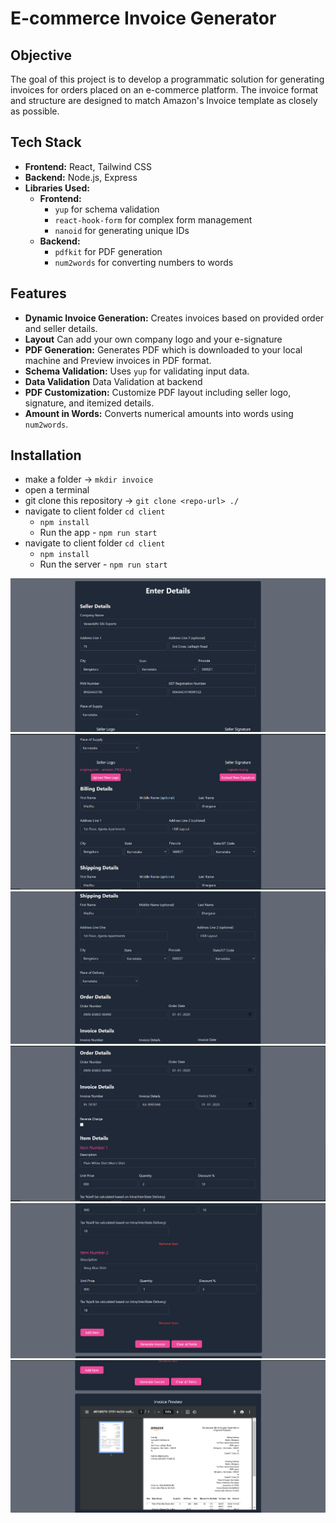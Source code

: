 # E-commerce Invoice Generator

## Objective

The goal of this project is to develop a programmatic solution for generating invoices for orders placed on an e-commerce platform. The invoice format and structure are designed to match Amazon's Invoice template as closely as possible.

## Tech Stack

- **Frontend:** React, Tailwind CSS
- **Backend:** Node.js, Express
- **Libraries Used:**
  - **Frontend:** 
    - `yup` for schema validation
    - `react-hook-form` for complex form management
    - `nanoid` for generating unique IDs
  - **Backend:** 
    - `pdfkit` for PDF generation
    - `num2words` for converting numbers to words

## Features

- **Dynamic Invoice Generation:** Creates invoices based on provided order and seller details.
- **Layout** Can add your own company logo and your e-signature
- **PDF Generation:** Generates PDF which is downloaded to your local machine and Preview invoices in PDF format.
- **Schema Validation:** Uses `yup` for validating input data.
- **Data Validation** Data Validation at backend
- **PDF Customization:** Customize PDF layout including seller logo, signature, and itemized details.
- **Amount in Words:** Converts numerical amounts into words using `num2words`.

## Installation
- make a folder -> `mkdir invoice`
- open a terminal
- git clone this repository -> `git clone <repo-url> ./`
- navigate to client folder `cd client`
  - `npm install`
  - Run the app - `npm run start`
- navigate to client folder `cd client`
  - `npm install`
  - Run the server - `npm run start`

![alt text](image.png)
![alt text](image-1.png)
![alt text](image-2.png)
![alt text](image-3.png)
![alt text](image-4.png)
![alt text](image-5.png)